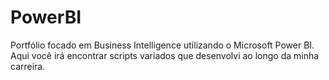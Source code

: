# PowerBI
Portfólio focado em Business Intelligence utilizando o Microsoft Power BI. 
Aqui você irá encontrar scripts variados que desenvolvi ao longo da minha carreira.
